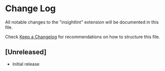 # Change Log

All notable changes to the "insightlint" extension will be documented in this file.

Check [Keep a Changelog](http://keepachangelog.com/) for recommendations on how to structure this file.

## [Unreleased]

- Initial release